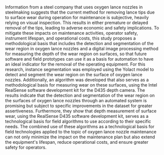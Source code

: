 Information from a steel company that uses oxygen lance nozzles in steelmaking suggests that the current method for removing lance tips due to surface wear during operation for maintenance is subjective, heavily relying on visual inspection. This results in either premature or delayed removal of the tips, leading to adverse economic and safety implications. To mitigate these impacts on maintenance activities, operator safety, instrument lifespan, and operational costs, this study proposes a methodological basis that includes the detection and segmentation of the wear region in oxygen lance nozzles and a digital image processing method for measuring the depth of the wear region on surfaces, so that future software and field prototypes can use it as a basis for automation to have an ideal indicator for the removal of the operating equipment. For this research, instance segmentation was employed using the Yolact model to detect and segment the wear region on the surface of oxygen lance nozzles. Additionally, an algorithm was developed that also serves as a methodological basis for measuring wear on these surfaces, using the Intel RealSense software development kit for the D435 depth camera. The results indicate that the detection and segmentation of the wear region on the surfaces of oxygen lance nozzles through an automated system is promising but subject to specific improvements in the dataset for greater assertiveness. Furthermore, they show that depth measurement of surface wear, using the RealSense D435 software development kit, serves as a technological basis for field algorithms to use according to their specific needs. The combined use of these algorithms as a technological basis for field technologies applied to the topic of oxygen lance nozzle maintenance can not only minimize the impact on the maintenance plan but also extend the equipment's lifespan, reduce operational costs, and ensure greater safety for operators.
